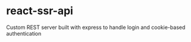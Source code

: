 # react-ssr-api
Custom REST server built with express to handle login and cookie-based authentication
